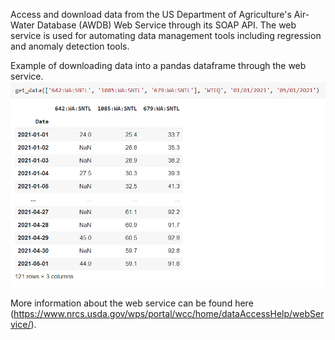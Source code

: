 Access and download data from the US Department of Agriculture's Air-Water Database (AWDB) Web Service through its SOAP API.  The web service is used for automating data management tools including regression and anomaly detection tools.

Example of downloading data into a pandas dataframe through the web service.
![example](/get_data_example.png)

More information about the web service can be found here (https://www.nrcs.usda.gov/wps/portal/wcc/home/dataAccessHelp/webService/).

